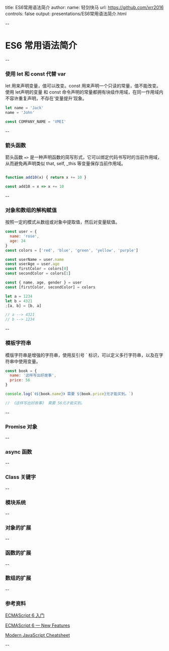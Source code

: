 title: ES6常用语法简介
author:
  name: 轻剑快马
  url: https://github.com/xrr2016
controls: false
output: presentations/ES6常用语法简介.html

--

# ES6 常用语法简介

--

### 使用 let 和 const 代替 var

let 用来声明变量，值可以改变。const 用来声明一个只读的常量，值不能改变。使用 let声明的变量 和 const 命令声明的常量都拥有块级作用域，在同一作用域内不容许重复声明，不存在‘变量提升’现象。

```js
let name = 'Jack'
name = 'John'

const COMPANY_NAME = 'VMEI'
```

--

### 箭头函数

箭头函数 `=>` 是一种声明函数的简写形式，它可以绑定代码书写时的当前作用域，从而避免再声明类似 that, self, _this 等变量保存当前作用域。

```js

function add10(x) { return x += 10 }

const add10 = x => x += 10

```

--

### 对象和数组的解构赋值

按照一定的模式从数组或对象中提取值，然后对变量赋值。

```js
const user = {
  name: 'rose',
  age: 24
}
const colors = ['red', 'blue', 'green', 'yellow', 'purple']

const userName = user.name
const userAge = user.age
const firstColor = colors[0]
const secondColor = colors[1]

const { name, age, gender } = user
const [firstColor, secondColor] = colors

let a = 1234
let b = 4321
;[a, b] = [b, a]

// a --> 4321
// b --> 1234
```

--

### 模板字符串

模版字符串是增强的字符串，使用反引号 ` 标识，可以定义多行字符串，以及在字符串中使用变量。

```js
const book = {
  name: '这样写出好故事',
  price: 56
}

console.log(`《${book.name}》 需要 ${book.price}元才能买到。`)

// 《这样写出好故事》 需要 56元才能买到。

```

--

### Promise 对象

--

### async 函数

--

### Class 关键字

--

### 模块系统

--

### 对象的扩展

--

### 函数的扩展

--

### 数组的扩展

--

### 参考资料

[ECMAScript 6 入门](http://es6.ruanyifeng.com/)

[ECMAScript 6 — New Features](http://es6-features.org/#Constants)

[Modern JavaScript Cheatsheet](https://github.com/mbeaudru/modern-js-cheatsheet)

--
